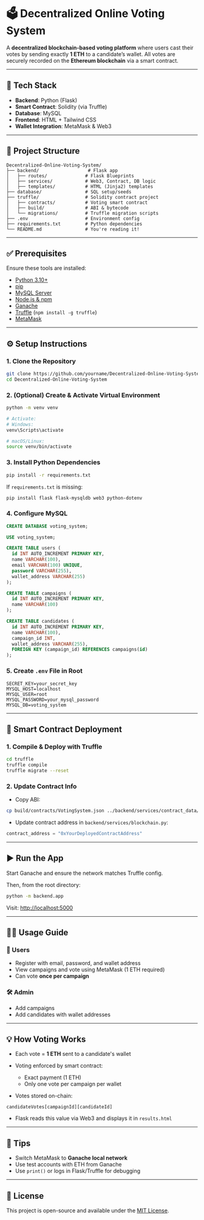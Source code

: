 # 🗳️ Decentralized Online Voting System

A **decentralized blockchain-based voting platform** where users cast their votes by sending exactly **1 ETH** to a candidate’s wallet. All votes are securely recorded on the **Ethereum blockchain** via a smart contract.

---

## 🚀 Tech Stack

- **Backend**: Python (Flask)
- **Smart Contract**: Solidity (via Truffle)
- **Database**: MySQL
- **Frontend**: HTML + Tailwind CSS
- **Wallet Integration**: MetaMask & Web3

---

## 📁 Project Structure

```
Decentralized-Online-Voting-System/
├── backend/                  # Flask app
│   ├── routes/              # Flask Blueprints
│   ├── services/            # Web3, Contract, DB logic
│   ├── templates/           # HTML (Jinja2) templates
├── database/                # SQL setup/seeds
├── truffle/                 # Solidity contract project
│   ├── contracts/           # Voting smart contract
│   ├── build/               # ABI & bytecode
│   └── migrations/          # Truffle migration scripts
├── .env                     # Environment config
├── requirements.txt         # Python dependencies
└── README.md                # You're reading it!
```

---

## ✅ Prerequisites

Ensure these tools are installed:

- [Python 3.10+](https://www.python.org/)
- [pip](https://pip.pypa.io/)
- [MySQL Server](https://dev.mysql.com/downloads/mysql/)
- [Node.js & npm](https://nodejs.org/)
- [Ganache](https://trufflesuite.com/ganache/)
- [Truffle](https://trufflesuite.com/) (`npm install -g truffle`)
- [MetaMask](https://metamask.io/)

---

## ⚙️ Setup Instructions

### 1. Clone the Repository

```bash
git clone https://github.com/yourname/Decentralized-Online-Voting-System.git
cd Decentralized-Online-Voting-System
```

### 2. (Optional) Create & Activate Virtual Environment

```bash
python -m venv venv

# Activate:
# Windows:
venv\Scripts\activate

# macOS/Linux:
source venv/bin/activate
```

### 3. Install Python Dependencies

```bash
pip install -r requirements.txt
```

If `requirements.txt` is missing:

```bash
pip install flask flask-mysqldb web3 python-dotenv
```

### 4. Configure MySQL

```sql
CREATE DATABASE voting_system;

USE voting_system;

CREATE TABLE users (
  id INT AUTO_INCREMENT PRIMARY KEY,
  name VARCHAR(100),
  email VARCHAR(100) UNIQUE,
  password VARCHAR(255),
  wallet_address VARCHAR(255)
);

CREATE TABLE campaigns (
  id INT AUTO_INCREMENT PRIMARY KEY,
  name VARCHAR(100)
);

CREATE TABLE candidates (
  id INT AUTO_INCREMENT PRIMARY KEY,
  name VARCHAR(100),
  campaign_id INT,
  wallet_address VARCHAR(255),
  FOREIGN KEY (campaign_id) REFERENCES campaigns(id)
);
```

### 5. Create `.env` File in Root

```
SECRET_KEY=your_secret_key
MYSQL_HOST=localhost
MYSQL_USER=root
MYSQL_PASSWORD=your_mysql_password
MYSQL_DB=voting_system
```

---

## 🔗 Smart Contract Deployment

### 1. Compile & Deploy with Truffle

```bash
cd truffle
truffle compile
truffle migrate --reset
```

### 2. Update Contract Info

- Copy ABI:

```bash
cp build/contracts/VotingSystem.json ../backend/services/contract_data/Voting.json
```

- Update contract address in `backend/services/blockchain.py`:

```python
contract_address = "0xYourDeployedContractAddress"
```

---

## ▶️ Run the App

Start Ganache and ensure the network matches Truffle config.

Then, from the root directory:

```bash
python -m backend.app
```

Visit: [http://localhost:5000](http://localhost:5000)

---

## 🧑‍💻 Usage Guide

### 👤 Users

- Register with email, password, and wallet address
- View campaigns and vote using MetaMask (1 ETH required)
- Can vote **once per campaign**

### 🛠️ Admin

- Add campaigns
- Add candidates with wallet addresses

---

## 💡 How Voting Works

- Each vote = **1 ETH** sent to a candidate's wallet
- Voting enforced by smart contract:
  - Exact payment (1 ETH)
  - Only one vote per campaign per wallet

- Votes stored on-chain:

```solidity
candidateVotes[campaignId][candidateId]
```

- Flask reads this value via Web3 and displays it in `results.html`

---

## 📌 Tips

- Switch MetaMask to **Ganache local network**
- Use test accounts with ETH from Ganache
- Use `print()` or logs in Flask/Truffle for debugging

---

## 📜 License

This project is open-source and available under the [MIT License](LICENSE).
